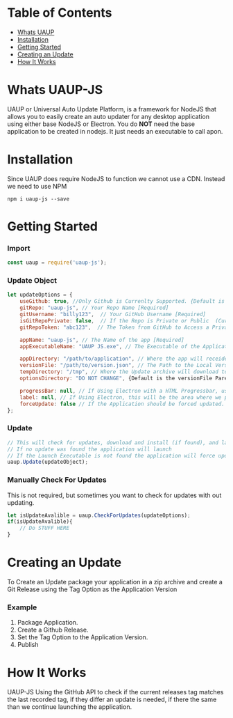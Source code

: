 # Table of Contents
- [Whats UAUP](#whats-uaup-js)
- [Installation](#installation)
- [Getting Started](#getting-started)
- [Creating an Update](#creating-an-update)
- [How It Works](#how-it-works)

# Whats UAUP-JS
UAUP or Universal Auto Update Platform, is a framework for NodeJS that allows you to easily create an auto updater for any desktop application using either base NodeJS or Electron. 
You do **NOT** need the base application to be created in nodejs.  It just needs an executable to call apon.

# Installation
Since UAUP does require NodeJS to function we cannot use a CDN.
Instead we need to use NPM
```
npm i uaup-js --save
```

# Getting Started
### Import
```javascript
const uaup = require('uaup-js');
```

### Update Object

```javascript
let updateOptions = {
    useGithub: true, //Only Github is Currenlty Supported. {Default is true} [Optional]
    gitRepo: "uaup-js", // Your Repo Name [Required]
    gitUsername: "billy123",  // Your GitHub Username [Required]
    isGitRepoPrivate: false,  // If the Repo is Private or Public  (Currently not Supported) {Default is false} [Optional]
    gitRepoToken: "abc123",  // The Token from GitHub to Access a Private Repo.  Only for Private Repos {Default is null} [Optional]

    appName: "uaup-js", // The Name of the app [Required]
    appExecutableName: "UAUP JS.exe", // The Executable of the Application to be Run after updating [Required]

    appDirectory: "/path/to/application", // Where the app will receide, make sure your app has permissions to be there.  [Required]
    versionFile: "/path/to/version.json", // The Path to the Local Version File. {Default is "Application directory/settings/version.json"} [Optional]
    tempDirectory: "/tmp", // Where the Update archive will download to. {Default is "Application directory/tmp"} [Optional]
    optionsDirectory: "DO NOT CHANGE", {Default is the versionFile Parent Directory} [DO NOT CHANGE]

    progressBar: null, // If Using Electron with a HTML Progressbar, use that element here, otherwise ignore {Default is null} [Optional]
    label: null, // If Using Electron, this will be the area where we put status updates using InnerHTML {Default is null} [Optional]
    forceUpdate: false // If the Application should be forced updated.  This will change to true if any errors ocurr while launching. {Default is false} [Optional]
};
```

### Update
```javascript
// This will check for updates, download and install (if found), and launch the application.
// If no update was found the application will launch
// If the Launch Executable is not found the application will force update
uaup.Update(updateObject);
```

### Manually Check For Updates
This is not required, but sometimes you want to check for updates with out updating.

```javascript
let isUpdateAvalible = uaup.CheckForUpdates(updateOptions);
if(isUpdateAvalible){
    // Do STUFF HERE
}
```
# Creating an Update
To Create an Update package your application in a zip archive and create a Git Release using the Tag Option as the Application Version
### Example
1. Package Application.
1. Create a Github Release.
1. Set the Tag Option to the Application Version.
1. Publish

# How It Works
UAUP-JS Using the GitHub API to check if the current releases tag matches the last recorded tag, if they differ an update is needed, if there the same than we continue launching the application.
